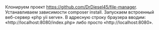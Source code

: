 Клонируем проект https://github.com/DrDiesel45/file-manager.
Устанавливаем зависимости composer install.
Запускаем встроенный веб-сервер «php yii serve».
В адресную строку браузера вводим: «http://localhost:8080/index.php» либо просто «http://localhost:8080».
